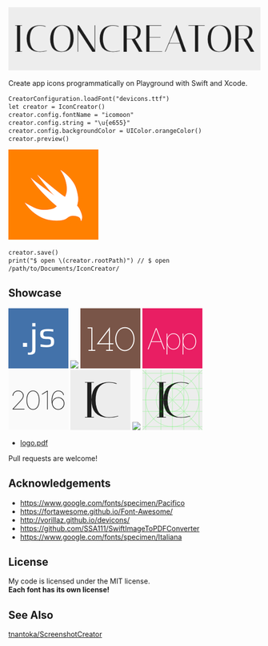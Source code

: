 ![](/logo.png)

Create app icons programmatically on Playground with Swift and Xcode.

```
CreatorConfiguration.loadFont("devicons.ttf")
let creator = IconCreator()
creator.config.fontName = "icomoon"
creator.config.string = "\u{e655}"
creator.config.backgroundColor = UIColor.orangeColor()
creator.preview()
```

![](/swift.png)

```
creator.save()
print("$ open \(creator.rootPath)") // $ open /path/to/Documents/IconCreator/
```
## Showcase

[![](/showcase/jsanywhere.png)](http://javascriptanywhere.net/)
[![](http://edhita.bornneet.com/assets/logo.png)](http://edhita.bornneet.com/)
[![](/showcase/140note.png)](http://www.140note.com/)
[![](https://raw.githubusercontent.com/tnantoka/AppBoard/master/AppBoard/Assets.xcassets/AppIcon.appiconset/icon120.png)](https://github.com/tnantoka/AppBoard)
[![](/showcase/remaining.png)](http://remaining.bornneet.com/)
[![](/showcase/iconcreator.png)](/showcase/iconcreator.png)
![](/showcase/icon.png)
![](/showcase/grid.png)

- [logo.pdf](/logo.pdf)

Pull requests are welcome!

## Acknowledgements

- https://www.google.com/fonts/specimen/Pacifico
- https://fortawesome.github.io/Font-Awesome/
- http://vorillaz.github.io/devicons/
- https://github.com/SSA111/SwiftImageToPDFConverter
- https://www.google.com/fonts/specimen/Italiana

## License

My code is licensed under the MIT license.  
**Each font has its own license!**

## See Also

[tnantoka/ScreenshotCreator](https://github.com/tnantoka/ScreenshotCreator)
